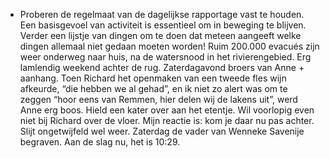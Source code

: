 - Proberen de regelmaat van de dagelijkse rapportage vast te houden. Een basisgevoel van activiteit is essentieel om in beweging te blijven. Verder een lijstje van dingen om te doen dat meteen aangeeft welke dingen allemaal niet gedaan moeten worden! Ruim 200.000 evacués zijn weer onderweg naar huis, na de watersnood in het rivierengebied. Erg lamlendig weekend achter de rug. Zaterdagavond broers van Anne + aanhang. Toen Richard het openmaken van een tweede fles wijn afkeurde, “die hebben we al gehad”, en ik niet zo alert was om te zeggen “hoor eens van Remmen, hier delen wij de lakens uit”, werd Anne erg boos. Hield een kater over aan het etentje. Wil voorlopig even niet bij Richard over de vloer. Mijn reactie is: kom je daar nu pas achter. Slijt ongetwijfeld wel weer. Zaterdag de vader van Wenneke Savenije begraven. Aan de slag nu, het is 10:29.